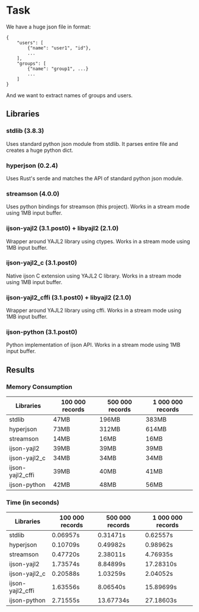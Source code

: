 # Task
We have a huge json file in format:
```
{
	"users": [
		{"name": "user1", "id"},
		...
	],
	"groups": [
		{"name": "group1", ...}
		...
	]
}
```
And we want to extract names of groups and users.

## Libraries

### stdlib (3.8.3)
Uses standard python json module from stdlib.
It parses entire file and creates a huge python dict.

### hyperjson (0.2.4)
Uses Rust's serde and matches the API of standard python json module.

### streamson (4.0.0)
Uses python bindings for streamson (this project).
Works in a stream mode using 1MB input buffer.

### ijson-yajl2 (3.1.post0) + libyajl2 (2.1.0)
Wrapper around YAJL2 library using ctypes.
Works in a stream mode using 1MB input buffer.

### ijson-yajl2_c (3.1.post0)
Native ijson C extension using YAJL2 C library.
Works in a stream mode using 1MB input buffer.

### ijson-yajl2_cffi (3.1.post0) + libyajl2 (2.1.0)
Wrapper around YAJL2 library using cffi.
Works in a stream mode using 1MB input buffer.

### ijson-python (3.1.post0)
Python implementation of ijson API.
Works in a stream mode using 1MB input buffer.

## Results

### Memory Consumption
| Libraries        | 100 000 records | 500 000 records | 1 000 000 records|
|------------------|-----------------|-----------------|------------------|
| stdlib           | 47MB            | 196MB           | 383MB            |
| hyperjson        | 73MB            | 312MB           | 614MB            |
| streamson        | 14MB            | 16MB            | 16MB             |
| ijson-yajl2      | 39MB            | 39MB            | 39MB             |
| ijson-yajl2_c    | 34MB            | 34MB            | 34MB             |
| ijson-yajl2_cffi | 39MB            | 40MB            | 41MB             |
| ijson-python     | 42MB            | 48MB            | 56MB             |

### Time (in seconds)
| Libraries        | 100 000 records | 500 000 records | 1 000 000 records|
|------------------|-----------------|-----------------|------------------|
| stdlib           | 0.06957s        |  0.31471s       |  0.62557s        |
| hyperjson        | 0.10709s        |  0.49982s       |  0.98962s        |
| streamson        | 0.47720s        |  2.38011s       |  4.76935s        |
| ijson-yajl2      | 1.73574s        |  8.84899s       | 17.28310s        |
| ijson-yajl2_c    | 0.20588s        |  1.03259s       |  2.04052s        |
| ijson-yajl2_cffi | 1.63556s        |  8.06540s       | 15.89699s        |
| ijson-python     | 2.71555s        | 13.67734s       | 27.18603s        |

